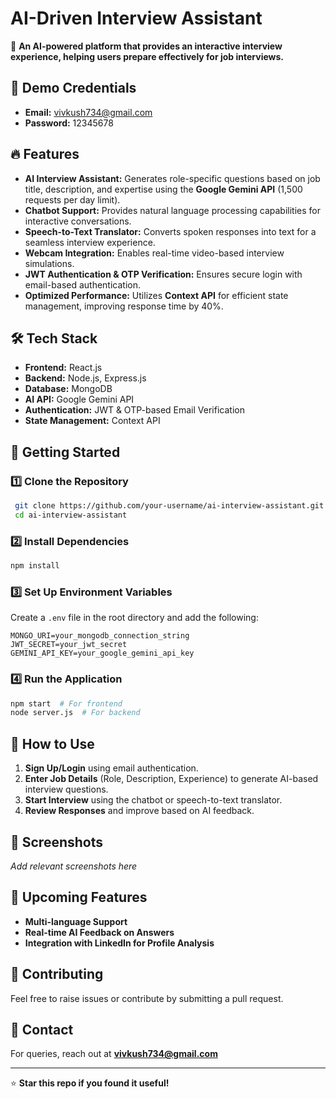 # AI-Driven Interview Assistant

🚀 **An AI-powered platform that provides an interactive interview experience, helping users prepare effectively for job interviews.**

## 🔑 Demo Credentials
- **Email:** vivkush734@gmail.com  
- **Password:** 12345678

## 🔥 Features
- **AI Interview Assistant:** Generates role-specific questions based on job title, description, and expertise using the **Google Gemini API** (1,500 requests per day limit).
- **Chatbot Support:** Provides natural language processing capabilities for interactive conversations.
- **Speech-to-Text Translator:** Converts spoken responses into text for a seamless interview experience.
- **Webcam Integration:** Enables real-time video-based interview simulations.
- **JWT Authentication & OTP Verification:** Ensures secure login with email-based authentication.
- **Optimized Performance:** Utilizes **Context API** for efficient state management, improving response time by 40%.

## 🛠️ Tech Stack
- **Frontend:** React.js
- **Backend:** Node.js, Express.js
- **Database:** MongoDB
- **AI API:** Google Gemini API
- **Authentication:** JWT & OTP-based Email Verification
- **State Management:** Context API



## 🚀 Getting Started
### **1️⃣ Clone the Repository**
```bash
 git clone https://github.com/your-username/ai-interview-assistant.git
 cd ai-interview-assistant
```

### **2️⃣ Install Dependencies**
```bash
npm install
```

### **3️⃣ Set Up Environment Variables**
Create a `.env` file in the root directory and add the following:
```env
MONGO_URI=your_mongodb_connection_string
JWT_SECRET=your_jwt_secret
GEMINI_API_KEY=your_google_gemini_api_key
```

### **4️⃣ Run the Application**
```bash
npm start  # For frontend
node server.js  # For backend
```

## 🎯 How to Use
1. **Sign Up/Login** using email authentication.
2. **Enter Job Details** (Role, Description, Experience) to generate AI-based interview questions.
3. **Start Interview** using the chatbot or speech-to-text translator.
4. **Review Responses** and improve based on AI feedback.

## 📸 Screenshots
_Add relevant screenshots here_

## 📌 Upcoming Features
- **Multi-language Support**
- **Real-time AI Feedback on Answers**
- **Integration with LinkedIn for Profile Analysis**

## 🤝 Contributing
Feel free to raise issues or contribute by submitting a pull request.

## 📩 Contact
For queries, reach out at **vivkush734@gmail.com**

---
⭐ **Star this repo if you found it useful!**

